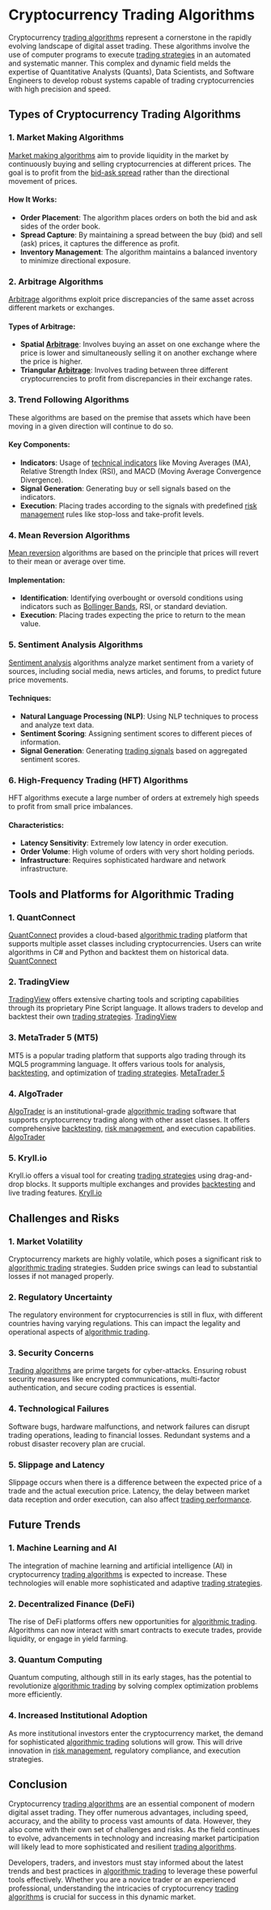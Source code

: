 # Cryptocurrency Trading Algorithms

Cryptocurrency [trading algorithms](../t/trading_algorithms.md) represent a cornerstone in the rapidly evolving landscape of digital asset trading. These algorithms involve the use of computer programs to execute [trading strategies](../t/trading_strategies.md) in an automated and systematic manner. This complex and dynamic field melds the expertise of Quantitative Analysts (Quants), Data Scientists, and Software Engineers to develop robust systems capable of trading cryptocurrencies with high precision and speed.

## Types of Cryptocurrency Trading Algorithms

### 1. **Market Making Algorithms**
[Market making algorithms](../m/market_making_algorithms.md) aim to provide liquidity in the market by continuously buying and selling cryptocurrencies at different prices. The goal is to profit from the [bid-ask spread](../b/bid-ask_spread.md) rather than the directional movement of prices.

#### How It Works:
- **Order Placement**: The algorithm places orders on both the bid and ask sides of the order book.
- **Spread Capture**: By maintaining a spread between the buy (bid) and sell (ask) prices, it captures the difference as profit.
- **Inventory Management**: The algorithm maintains a balanced inventory to minimize directional exposure.

### 2. **Arbitrage Algorithms**
[Arbitrage](../a/arbitrage.md) algorithms exploit price discrepancies of the same asset across different markets or exchanges. 

#### Types of Arbitrage:
- **Spatial [Arbitrage](../a/arbitrage.md)**: Involves buying an asset on one exchange where the price is lower and simultaneously selling it on another exchange where the price is higher.
- **Triangular [Arbitrage](../a/arbitrage.md)**: Involves trading between three different cryptocurrencies to profit from discrepancies in their exchange rates.

### 3. **Trend Following Algorithms**
These algorithms are based on the premise that assets which have been moving in a given direction will continue to do so.

#### Key Components:
- **Indicators**: Usage of [technical indicators](../t/technical_indicators.md) like Moving Averages (MA), Relative Strength Index (RSI), and MACD (Moving Average Convergence Divergence).
- **Signal Generation**: Generating buy or sell signals based on the indicators.
- **Execution**: Placing trades according to the signals with predefined [risk management](../r/risk_management.md) rules like stop-loss and take-profit levels.

### 4. **Mean Reversion Algorithms**
[Mean reversion](../m/mean_reversion.md) algorithms are based on the principle that prices will revert to their mean or average over time.

#### Implementation:
- **Identification**: Identifying overbought or oversold conditions using indicators such as [Bollinger Bands](../b/bollinger_bands.md), RSI, or standard deviation.
- **Execution**: Placing trades expecting the price to return to the mean value.

### 5. **Sentiment Analysis Algorithms**
[Sentiment analysis](../s/sentiment_analysis.md) algorithms analyze market sentiment from a variety of sources, including social media, news articles, and forums, to predict future price movements.

#### Techniques:
- **Natural Language Processing (NLP)**: Using NLP techniques to process and analyze text data.
- **Sentiment Scoring**: Assigning sentiment scores to different pieces of information.
- **Signal Generation**: Generating [trading signals](../t/trading_signals.md) based on aggregated sentiment scores.

### 6. **High-Frequency Trading (HFT) Algorithms**
HFT algorithms execute a large number of orders at extremely high speeds to profit from small price imbalances.

#### Characteristics:
- **Latency Sensitivity**: Extremely low latency in order execution.
- **Order Volume**: High volume of orders with very short holding periods.
- **Infrastructure**: Requires sophisticated hardware and network infrastructure.

## Tools and Platforms for Algorithmic Trading

### 1. **QuantConnect**
[QuantConnect](../q/quantconnect.md) provides a cloud-based [algorithmic trading](../a/algorithmic_trading.md) platform that supports multiple asset classes including cryptocurrencies. Users can write algorithms in C# and Python and backtest them on historical data.
[QuantConnect](https://www.quantconnect.com/)

### 2. **TradingView**
[TradingView](../t/tradingview.md) offers extensive charting tools and scripting capabilities through its proprietary Pine Script language. It allows traders to develop and backtest their own [trading strategies](../t/trading_strategies.md).
[TradingView](https://www.tradingview.com/)

### 3. **MetaTrader 5 (MT5)**
MT5 is a popular trading platform that supports algo trading through its MQL5 programming language. It offers various tools for analysis, [backtesting](../b/backtesting.md), and optimization of [trading strategies](../t/trading_strategies.md).
[MetaTrader 5](https://www.metatrader5.com/)

### 4. **AlgoTrader**
[AlgoTrader](../a/algotrader.md) is an institutional-grade [algorithmic trading](../a/algorithmic_trading.md) software that supports cryptocurrency trading along with other asset classes. It offers comprehensive [backtesting](../b/backtesting.md), [risk management](../r/risk_management.md), and execution capabilities.
[AlgoTrader](https://www.algotrader.com/)

### 5. **Kryll.io**
Kryll.io offers a visual tool for creating [trading strategies](../t/trading_strategies.md) using drag-and-drop blocks. It supports multiple exchanges and provides [backtesting](../b/backtesting.md) and live trading features.
[Kryll.io](https://kryll.io/)

## Challenges and Risks

### 1. **Market Volatility**
Cryptocurrency markets are highly volatile, which poses a significant risk to [algorithmic trading](../a/algorithmic_trading.md) strategies. Sudden price swings can lead to substantial losses if not managed properly.

### 2. **Regulatory Uncertainty**
The regulatory environment for cryptocurrencies is still in flux, with different countries having varying regulations. This can impact the legality and operational aspects of [algorithmic trading](../a/algorithmic_trading.md).

### 3. **Security Concerns**
[Trading algorithms](../t/trading_algorithms.md) are prime targets for cyber-attacks. Ensuring robust security measures like encrypted communications, multi-factor authentication, and secure coding practices is essential.

### 4. **Technological Failures**
Software bugs, hardware malfunctions, and network failures can disrupt trading operations, leading to financial losses. Redundant systems and a robust disaster recovery plan are crucial.

### 5. **Slippage and Latency**
Slippage occurs when there is a difference between the expected price of a trade and the actual execution price. Latency, the delay between market data reception and order execution, can also affect [trading performance](../t/trading_performance.md).

## Future Trends

### 1. **Machine Learning and AI**
The integration of machine learning and artificial intelligence (AI) in cryptocurrency [trading algorithms](../t/trading_algorithms.md) is expected to increase. These technologies will enable more sophisticated and adaptive [trading strategies](../t/trading_strategies.md).

### 2. **Decentralized Finance (DeFi)**
The rise of DeFi platforms offers new opportunities for [algorithmic trading](../a/algorithmic_trading.md). Algorithms can now interact with smart contracts to execute trades, provide liquidity, or engage in yield farming.

### 3. **Quantum Computing**
Quantum computing, although still in its early stages, has the potential to revolutionize [algorithmic trading](../a/algorithmic_trading.md) by solving complex optimization problems more efficiently.

### 4. **Increased Institutional Adoption**
As more institutional investors enter the cryptocurrency market, the demand for sophisticated [algorithmic trading](../a/algorithmic_trading.md) solutions will grow. This will drive innovation in [risk management](../r/risk_management.md), regulatory compliance, and execution strategies.

## Conclusion

Cryptocurrency [trading algorithms](../t/trading_algorithms.md) are an essential component of modern digital asset trading. They offer numerous advantages, including speed, accuracy, and the ability to process vast amounts of data. However, they also come with their own set of challenges and risks. As the field continues to evolve, advancements in technology and increasing market participation will likely lead to more sophisticated and resilient [trading algorithms](../t/trading_algorithms.md).

Developers, traders, and investors must stay informed about the latest trends and best practices in [algorithmic trading](../a/algorithmic_trading.md) to leverage these powerful tools effectively. Whether you are a novice trader or an experienced professional, understanding the intricacies of cryptocurrency [trading algorithms](../t/trading_algorithms.md) is crucial for success in this dynamic market.